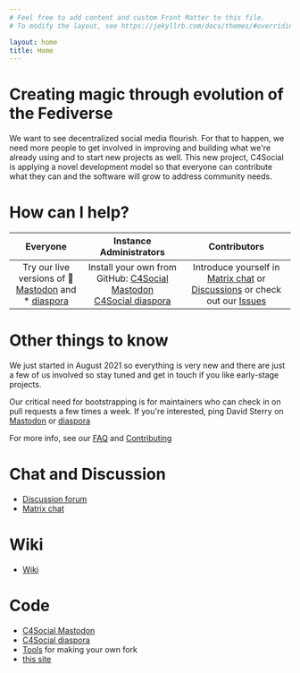 ```yaml
---
# Feel free to add content and custom Front Matter to this file.
# To modify the layout, see https://jekyllrb.com/docs/themes/#overriding-theme-defaults

layout: home
title: Home
---
```


# Creating magic through evolution of the Fediverse

We want to see decentralized social media flourish. For that to happen, we need more people to get involved in improving and building what we're already using and to start new projects as well. This new project, C4Social is applying a novel development model so that everyone can contribute what they can and the software will grow to address community needs.


# How can I help?

|Everyone|Instance Administrators|Contributors|
|:----:|:----:|:----:|
|  Try our live versions of 🦣 [Mastodon](https://c4.social) and <br />*️ [diaspora](https://dogieda.org) | Install your own from GitHub: [C4Social Mastodon](https://github.com/C4Social/mastodon)<br />[C4Social diaspora](https://github.com/C4Social/diaspora) | Introduce yourself in [Matrix chat](https://matrix.to/#/#c4social:matrix.org) or [Discussions](https://github.com/c4social/c4social.org/discussions) or check out our [Issues](https://github.com/C4Social/)|


# Other things to know

We just started in August 2021 so everything is very new and there are just a few of us involved so stay tuned and get in touch if you like early-stage projects.

Our critical need for bootstrapping is for maintainers who can check in on pull requests a few times a week. If you're interested, ping David Sterry on [Mastodon](https://c4.social/@weex) or [diaspora](https://dogieda.org/people/43937430e739013980160242ac120005)

For more info, see our [FAQ](/faq) and [Contributing](https://github.com/c4social/c4social.org/wiki/Contributing) 

# Chat and Discussion 

* [Discussion forum](https://github.com/c4social/c4social.org/discussions)
* [Matrix chat](https://matrix.to/#/#c4social:matrix.org)

# Wiki

* [Wiki](https://github.com/c4social/c4social.org/wiki)

# Code

* [C4Social Mastodon](https://github.com/c4social/mastodon)
* [C4Social diaspora](https://github.com/c4social/diaspora)
* [Tools](https://github.com/c4social/c4-tools) for making your own fork
* [this site](https://github.com/c4social/c4social.org)

